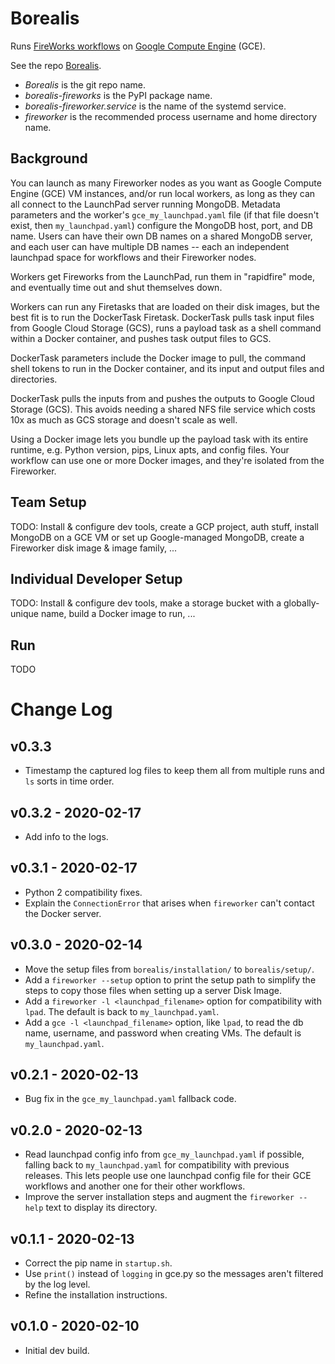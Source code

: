# Borealis

Runs [FireWorks workflows](https://materialsproject.github.io/fireworks/) on
[Google Compute Engine](https://cloud.google.com/compute/) (GCE).

See the repo [Borealis](https://github.com/CovertLab/borealis).

* _Borealis_ is the git repo name.
* _borealis-fireworks_ is the PyPI package name.
* _borealis-fireworker.service_ is the name of the systemd service.
* _fireworker_ is the recommended process username and home directory name.


## Background

You can launch as many Fireworker nodes as you want as Google Compute Engine (GCE) VM
instances, and/or run local workers, as long as they can all connect to the LaunchPad
server running MongoDB. Metadata parameters and the worker's `gce_my_launchpad.yaml`
file (if that file doesn't exist, then `my_launchpad.yaml`) configure the
MongoDB host, port, and DB name. Users can have their own DB names on a shared
MongoDB server, and each user can have multiple DB names -- each an independent
launchpad space for workflows and their Fireworker nodes.

Workers get Fireworks from the LaunchPad, run them in "rapidfire" mode, and eventually
time out and shut themselves down.

Workers can run any Firetasks that are loaded on their disk images, but the best fit
is to run the DockerTask Firetask. DockerTask pulls task input files from
Google Cloud Storage (GCS), runs a payload task as a shell command within a Docker
container, and pushes task output files to GCS.

DockerTask parameters include the Docker image to pull, the command shell tokens to
run in the Docker container, and its input and output files and directories.

DockerTask pulls the inputs from and pushes the outputs to Google Cloud Storage (GCS).
This avoids needing a shared NFS file service which costs 10x as much as GCS storage
and doesn't scale as well.

Using a Docker image lets you bundle up the payload task with its entire runtime,
e.g. Python version, pips, Linux apts, and config files. Your workflow can use one or
more Docker images, and they're isolated from the Fireworker.


## Team Setup

TODO:
Install & configure dev tools,
create a GCP project,
auth stuff,
install MongoDB on a GCE VM or set up Google-managed MongoDB,
create a Fireworker disk image & image family,
...


## Individual Developer Setup

TODO:
Install & configure dev tools,
make a storage bucket with a globally-unique name,
build a Docker image to run,
...


## Run

TODO


# Change Log

## v0.3.3
* Timestamp the captured log files to keep them all from multiple runs and `ls`
  sorts in time order.

## v0.3.2 - 2020-02-17
* Add info to the logs.

## v0.3.1 - 2020-02-17
* Python 2 compatibility fixes.
* Explain the `ConnectionError` that arises when `fireworker` can't contact the Docker server.

## v0.3.0 - 2020-02-14
* Move the setup files from `borealis/installation/` to `borealis/setup/`.
* Add a `fireworker --setup` option to print the setup path to simplify the
  steps to copy those files when setting up a server Disk Image.
* Add a `fireworker -l <launchpad_filename>` option for compatibility with
 `lpad`. The default is back to `my_launchpad.yaml`.
* Add a `gce -l <launchpad_filename>` option, like `lpad`, to read the db name,
  username, and password when creating VMs. The default is `my_launchpad.yaml`.

## v0.2.1 - 2020-02-13
* Bug fix in the `gce_my_launchpad.yaml` fallback code.

## v0.2.0 - 2020-02-13
* Read launchpad config info from `gce_my_launchpad.yaml` if possible, falling
  back to `my_launchpad.yaml` for compatibility with previous releases. This
  lets people use one launchpad config file for their GCE workflows and another
  one for their other workflows.
* Improve the server installation steps and augment the `fireworker --help` text
  to display its directory.

## v0.1.1 - 2020-02-13
* Correct the pip name in `startup.sh`.
* Use `print()` instead of `logging` in gce.py so the messages aren't filtered by the log level.
* Refine the installation instructions.

## v0.1.0 - 2020-02-10
* Initial dev build.
